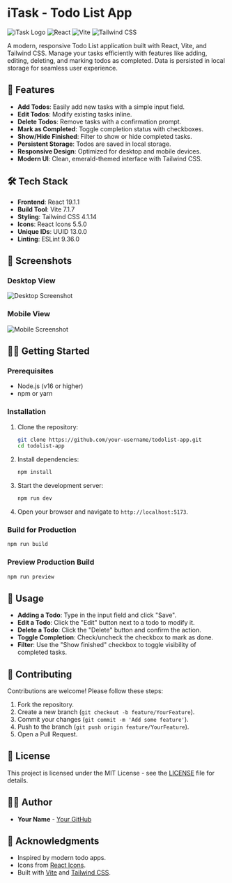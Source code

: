 # iTask - Todo List App

![iTask Logo](https://img.shields.io/badge/iTask-Todo%20App-green?style=for-the-badge&logo=react) ![React](https://img.shields.io/badge/React-19.1.1-blue?style=flat&logo=react) ![Vite](https://img.shields.io/badge/Vite-7.1.7-purple?style=flat&logo=vite) ![Tailwind CSS](https://img.shields.io/badge/Tailwind%20CSS-4.1.14-blue?style=flat&logo=tailwind-css)

A modern, responsive Todo List application built with React, Vite, and Tailwind CSS. Manage your tasks efficiently with features like adding, editing, deleting, and marking todos as completed. Data is persisted in local storage for seamless user experience.

## 🚀 Features

- **Add Todos**: Easily add new tasks with a simple input field.
- **Edit Todos**: Modify existing tasks inline.
- **Delete Todos**: Remove tasks with a confirmation prompt.
- **Mark as Completed**: Toggle completion status with checkboxes.
- **Show/Hide Finished**: Filter to show or hide completed tasks.
- **Persistent Storage**: Todos are saved in local storage.
- **Responsive Design**: Optimized for desktop and mobile devices.
- **Modern UI**: Clean, emerald-themed interface with Tailwind CSS.

## 🛠️ Tech Stack

- **Frontend**: React 19.1.1
- **Build Tool**: Vite 7.1.7
- **Styling**: Tailwind CSS 4.1.14
- **Icons**: React Icons 5.5.0
- **Unique IDs**: UUID 13.0.0
- **Linting**: ESLint 9.36.0

## 📸 Screenshots

### Desktop View
![Desktop Screenshot](https://via.placeholder.com/800x600?text=Desktop+View) <!-- Replace with actual screenshot URL -->

### Mobile View
![Mobile Screenshot](https://via.placeholder.com/400x600?text=Mobile+View) <!-- Replace with actual screenshot URL -->

## 🏃‍♂️ Getting Started

### Prerequisites

- Node.js (v16 or higher)
- npm or yarn

### Installation

1. Clone the repository:
   ```bash
   git clone https://github.com/your-username/todolist-app.git
   cd todolist-app
   ```

2. Install dependencies:
   ```bash
   npm install
   ```

3. Start the development server:
   ```bash
   npm run dev
   ```

4. Open your browser and navigate to `http://localhost:5173`.

### Build for Production

```bash
npm run build
```

### Preview Production Build

```bash
npm run preview
```

## 📖 Usage

- **Adding a Todo**: Type in the input field and click "Save".
- **Edit a Todo**: Click the "Edit" button next to a todo to modify it.
- **Delete a Todo**: Click the "Delete" button and confirm the action.
- **Toggle Completion**: Check/uncheck the checkbox to mark as done.
- **Filter**: Use the "Show finished" checkbox to toggle visibility of completed tasks.

## 🤝 Contributing

Contributions are welcome! Please follow these steps:

1. Fork the repository.
2. Create a new branch (`git checkout -b feature/YourFeature`).
3. Commit your changes (`git commit -m 'Add some feature'`).
4. Push to the branch (`git push origin feature/YourFeature`).
5. Open a Pull Request.

## 📄 License

This project is licensed under the MIT License - see the [LICENSE](LICENSE) file for details.

## 👨‍💻 Author

- **Your Name** - [Your GitHub](https://github.com/your-username)

## 🙏 Acknowledgments

- Inspired by modern todo apps.
- Icons from [React Icons](https://react-icons.github.io/react-icons/).
- Built with [Vite](https://vitejs.dev/) and [Tailwind CSS](https://tailwindcss.com/).